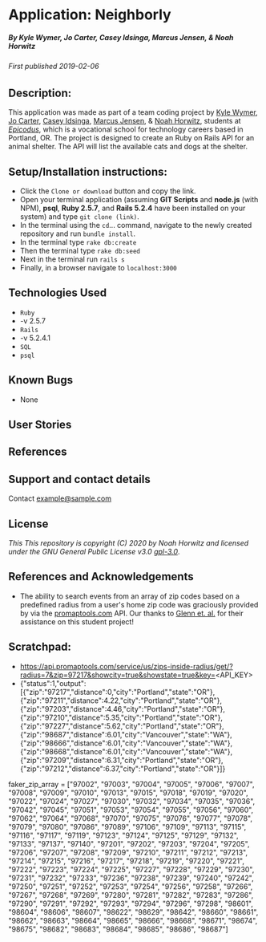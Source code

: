 # Application: **Neighborly**

##### By Kyle Wymer, Jo Carter, Casey Idsinga, Marcus Jensen, & Noah Horwitz

###### _First published 2019-02-06_

## Description:
This application was made as part of a team coding project by [Kyle Wymer](https://github.com/wymerkd), [Jo Carter](https://github.com/lioness3), [Casey Idsinga](https://github.com/cidsinga), [Marcus Jensen](https://github.com/marcusjensen15), & [Noah Horwitz](), students at _[Epicodus](http://www.epicodus.com)_, which is a vocational school for technology careers based in Portland, OR. The project is designed to create an Ruby on Rails API for an animal shelter. The API will list the available cats and dogs at the shelter.

## Setup/Installation instructions:
* Click the `Clone or download` button and copy the link.
* Open your terminal application (assuming **GIT Scripts** and **node.js** (with NPM), **psql**, **Ruby 2.5.7**, and **Rails 5.2.4** have been installed on your system) and type `git clone (link)`.
* In the terminal using the `cd`... command, navigate to the newly created repository and run `bundle install`.
* In the terminal type `rake db:create`
* Then the terminal type `rake db:seed`
* Next in the terminal run `rails s`
* Finally, in a browser navigate to `localhost:3000`

## Technologies Used
 * `Ruby`
  * -v 2.5.7
 * `Rails`
  * -v 5.2.4.1
 * `SQL`
  * `psql`


## Known Bugs
* None


## User Stories


## References

## Support and contact details
Contact [example@sample.com](mailto:example@sample.com)

## License
_This This repository is copyright (C) 2020 by Noah Horwitz and licensed under the GNU General Public License v3.0 [gpl-3.0](https://www.gnu.org/licenses/gpl-3.0.en.html)_.


## References and Acknowledgements
* The ability to search events from an array of zip codes based on a predefined radius from a user's home zip code was graciously provided by  via the [promaptools.com](http://www.promaptools.com) API. Our thanks to [Glenn et. al.](http://www.promaptools.com) for their assistance on this student project!

## Scratchpad:
* https://api.promaptools.com/service/us/zips-inside-radius/get/?radius=7&zip=97217&showcity=true&showstate=true&key=<API_KEY>
* {"status":1,"output":[{"zip":"97217","distance":0,"city":"Portland","state":"OR"},{"zip":"97211","distance":4.22,"city":"Portland","state":"OR"},{"zip":"97203","distance":4.46,"city":"Portland","state":"OR"},{"zip":"97210","distance":5.35,"city":"Portland","state":"OR"},{"zip":"97227","distance":5.62,"city":"Portland","state":"OR"},{"zip":"98687","distance":6.01,"city":"Vancouver","state":"WA"},{"zip":"98666","distance":6.01,"city":"Vancouver","state":"WA"},{"zip":"98668","distance":6.01,"city":"Vancouver","state":"WA"},{"zip":"97209","distance":6.31,"city":"Portland","state":"OR"},{"zip":"97212","distance":6.37,"city":"Portland","state":"OR"}]}






faker_zip_array = ["97002", "97003", "97004", "97005", "97006", "97007", "97008", "97009", "97010", "97013", "97015", "97018", "97019", "97020", "97022", "97024", "97027", "97030", "97032", "97034", "97035", "97036", "97042", "97045", "97051", "97053", "97054", "97055", "97056", "97060", "97062", "97064", "97068", "97070", "97075", "97076", "97077", "97078", "97079", "97080", "97086", "97089", "97106", "97109", "97113", "97115", "97116", "97117", "97119", "97123", "97124", "97125", "97129", "97132", "97133", "97137", "97140", "97201", "97202", "97203", "97204", "97205", "97206", "97207", "97208", "97209", "97210", "97211", "97212", "97213", "97214", "97215", "97216", "97217", "97218", "97219", "97220", "97221", "97222", "97223", "97224", "97225", "97227", "97228", "97229", "97230", "97231", "97232", "97233", "97236", "97238", "97239", "97240", "97242", "97250", "97251", "97252", "97253", "97254", "97256", "97258", "97266", "97267", "97268", "97269", "97280", "97281", "97282", "97283", "97286", "97290", "97291", "97292", "97293", "97294", "97296", "97298", "98601", "98604", "98606", "98607", "98622", "98629", "98642", "98660", "98661", "98662", "98663", "98664", "98665", "98666", "98668", "98671", "98674", "98675", "98682", "98683", "98684", "98685", "98686", "98687"]
